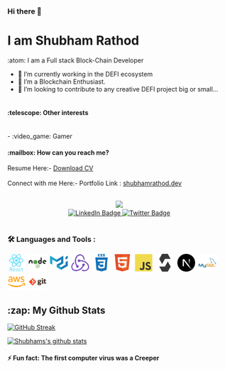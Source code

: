 ### Hi there 👋
<h1>I am Shubham Rathod</h1>

:atom: I am a Full stack Block-Chain Developer<br/>
- :seedling: I’m currently working in the DEFI ecosystem<br />
- :space_invader: I’m a Blockchain Enthusiast.<br />
- 👯 I’m looking to contribute to any creative DEFI project big or small...<br /><br />

<h4>:telescope: Other interests</h4><br />
- :video_game: Gamer

<h4>:mailbox: How can you reach me?</h4>

Resume Here:- 
  <a href="https://drive.google.com/file/d/1JrikHewQ3EC6MqEKaco84eo5zt965V-f/view?usp=drive_link">
    Download CV
  </a>
<br /><br/>
Connect with me Here:-
Portfolio Link : <a target="_blank" href="https://shubhamrathod.dev">shubhamrathod.dev</a>
<br /><br />
<div id="header" align="center">
  <img src="https://media.giphy.com/media/M9gbBd9nbDrOTu1Mqx/giphy.gif" width="100"/>

<div id="badges">
  <a href="https://www.linkedin.com/in/shubham-rathod-297176181/">
    <img src="https://img.shields.io/badge/LinkedIn-blue?style=for-the-badge&logo=linkedin&logoColor=white" alt="LinkedIn Badge"/>
  </a>
  <a href="https://twitter.com/Shubham1_Rathod">
    <img src="https://img.shields.io/badge/Twitter-blue?style=for-the-badge&logo=twitter&logoColor=white" alt="Twitter Badge"/>
  </a>
</div>
  <img src="https://komarev.com/ghpvc/?username=shubham-rathod1&style=flat-square&color=blue" alt=""/>
  </div>
  
  ### :hammer_and_wrench: Languages and Tools :
  <div>
  <img src="https://github.com/devicons/devicon/blob/master/icons/react/react-original-wordmark.svg" title="React" alt="React" width="40" height="40"/>&nbsp;
    <img src="https://github.com/devicons/devicon/blob/master/icons/nodejs/nodejs-original-wordmark.svg" title="NodeJS" alt="NodeJS" width="40" height="40"/>&nbsp;
  <img src="https://github.com/devicons/devicon/blob/master/icons/materialui/materialui-original.svg" title="Material UI" alt="Material UI" width="40" height="40"/>&nbsp;
  <img src="https://github.com/devicons/devicon/blob/master/icons/redux/redux-original.svg" title="Redux" alt="Redux " width="40" height="40"/>&nbsp;
  <img src="https://github.com/devicons/devicon/blob/master/icons/css3/css3-plain-wordmark.svg"  title="CSS3" alt="CSS" width="40" height="40"/>&nbsp;
  <img src="https://github.com/devicons/devicon/blob/master/icons/html5/html5-original.svg" title="HTML5" alt="HTML" width="40" height="40"/>&nbsp;
  <img src="https://github.com/devicons/devicon/blob/master/icons/javascript/javascript-original.svg" title="JavaScript" alt="JavaScript" width="40" height="40"/>&nbsp;
  <img src="https://github.com/devicons/devicon/blob/master/icons/solidity/solidity-plain.svg" title="Solidity" alt="Solidity" width="40" height="40"/>&nbsp;
  <img src="https://github.com/devicons/devicon/blob/master/icons/nextjs/nextjs-original.svg" title="NextJS"  alt="NextJS" width="40" height="40"/>&nbsp;
  <img src="https://github.com/devicons/devicon/blob/master/icons/mysql/mysql-original-wordmark.svg" title="MySQL"  alt="MySQL" width="40" height="40"/>&nbsp;
  <img src="https://github.com/devicons/devicon/blob/master/icons/amazonwebservices/amazonwebservices-plain-wordmark.svg" title="AWS" alt="AWS" width="40" height="40"/>&nbsp;
  <img src="https://github.com/devicons/devicon/blob/master/icons/git/git-original-wordmark.svg" title="Git" **alt="Git" width="40" height="40"/>
</div>

<h2>:zap: <b>My Github Stats</b></h2>

[![GitHub Streak](https://github-readme-streak-stats.herokuapp.com/?user=shubham-rathod1)](https://git.io/streak-stats)


[![Shubhams's github stats](https://github-readme-stats.vercel.app/api?username=shubham-rathod1)](https://github.com/shubham-rathod1/github-readme-stats)



<h4>⚡ Fun fact: The first computer virus was a Creeper</h4>

